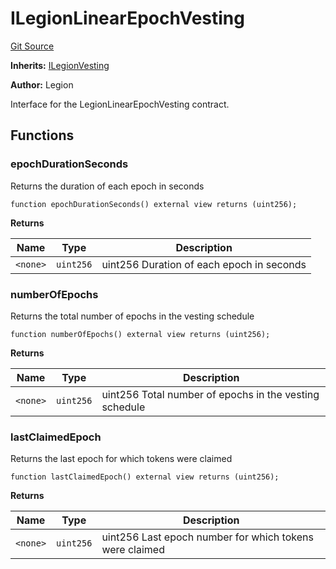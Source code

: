 # ILegionLinearEpochVesting
[Git Source](https://github.com/Legion-Team/legion-protocol-contracts/blob/85d479ea08d148a380138b535ed11768adee16de/src/interfaces/vesting/ILegionLinearEpochVesting.sol)

**Inherits:**
[ILegionVesting](/src/interfaces/vesting/ILegionVesting.sol/interface.ILegionVesting.md)

**Author:**
Legion

Interface for the LegionLinearEpochVesting contract.


## Functions
### epochDurationSeconds

Returns the duration of each epoch in seconds


```solidity
function epochDurationSeconds() external view returns (uint256);
```
**Returns**

|Name|Type|Description|
|----|----|-----------|
|`<none>`|`uint256`|uint256 Duration of each epoch in seconds|


### numberOfEpochs

Returns the total number of epochs in the vesting schedule


```solidity
function numberOfEpochs() external view returns (uint256);
```
**Returns**

|Name|Type|Description|
|----|----|-----------|
|`<none>`|`uint256`|uint256 Total number of epochs in the vesting schedule|


### lastClaimedEpoch

Returns the last epoch for which tokens were claimed


```solidity
function lastClaimedEpoch() external view returns (uint256);
```
**Returns**

|Name|Type|Description|
|----|----|-----------|
|`<none>`|`uint256`|uint256 Last epoch number for which tokens were claimed|



